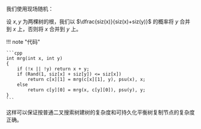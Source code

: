 我们使用现场随机：

设 $x,y$ 为两棵树的根，我们以 $\dfrac{siz(x)}{siz(x)+siz(y)}$ 的概率将 $y$ 合并到 $x$ 上，否则将 $x$ 合并到 $y$ 上。

!!! note "代码"

    ```cpp
    int mrg(int x, int y)
    {
        if (!x || !y) return x + y;
        if (Rand(1, siz[x] + siz[y]) <= siz[x])
            return c[x][1] = mrg(c[x][1], y), psu(x), x;
        else
            return c[y][0] = mrg(x, c[y][0]), psu(y), y;
    }
    ```
    
这样可以保证按普通二叉搜索树建树的复杂度和可持久化平衡树复制节点的复杂度正确。